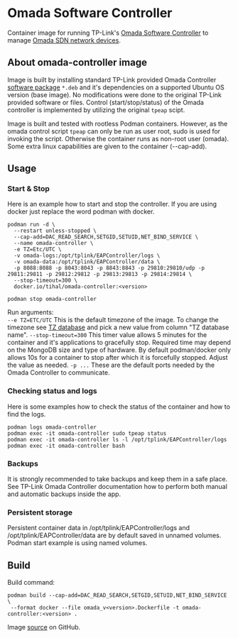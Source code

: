 # Omada Software Controller

Container image for running TP-Link's [Omada Software Controller](https://www.tp-link.com/us/business-networking/omada-sdn-controller) to manage [Omada SDN network devices](https://www.tp-link.com/us/business-networking/all-omada/).

## About omada-controller image

Image is built by installing standard TP-Link provided Omada Controller [software package](https://www.tp-link.com/us/support/download/omada-software-controller/) `*.deb` and it's dependencies on a supported Ubuntu OS version (base image). No modifications were done to the original TP-Link provided software or files. Control (start/stop/status) of the Omada controller is implemented by utilizing the original `tpeap` scipt.

Image is built and tested with rootless Podman containers. However, as the omada control script `tpeap` can only be run as user root, sudo is used for invoking the script. Otherwise the container runs as non-root user (omada). Some extra linux capabilities are given to the container (--cap-add).

## Usage

### Start & Stop

Here is an example how to start and stop the controller. If you are using docker just replace the word podman with docker.

```
podman run -d \
  --restart unless-stopped \
  --cap-add=DAC_READ_SEARCH,SETGID,SETUID,NET_BIND_SERVICE \
  --name omada-controller \
  -e TZ=Etc/UTC \
  -v omada-logs:/opt/tplink/EAPController/logs \
  -v omada-data:/opt/tplink/EAPController/data \
  -p 8088:8088 -p 8043:8043 -p 8843:8843 -p 29810:29810/udp -p 29811:29811 -p 29812:29812 -p 29813:29813 -p 29814:29814 \
  --stop-timeout=300 \
  docker.io/tihal/omada-controller:<version>

podman stop omada-controller
```

Run arguments:<br>
`--e TZ=ETC/UTC` This is the default timezone of the image. To change the timezone see [TZ database](https://en.wikipedia.org/wiki/List_of_tz_database_time_zones) and pick a new value from column \"TZ database name\".
`--stop-timeout=300` This timer value allows 5 minutes for the container and it's applications to gracefully stop. Required time may depend on the MongoDB size and type of hardware. By default podman/docker only allows 10s for a container to stop after which it is forcefully stopped. Adjust the value as needed. `-p ...` These are the default ports needed by the Omada Controller to communicate.

### Checking status and logs

Here is some examples how to check the status of the container and how to find the logs.

```
podman logs omada-controller
podman exec -it omada-controller sudo tpeap status
podman exec -it omada-controller ls -l /opt/tplink/EAPController/logs
podman exec -it omada-controller bash
```

### Backups

It is strongly recommended to take backups and keep them in a safe place. See TP-Link Omada Controller documentation how to perform both manual and automatic backups inside the app.

### Persistent storage

Persistent container data in /opt/tplink/EAPController/logs and /opt/tplink/EAPController/data are by default saved in unnamed volumes. Podman start example is using named volumes.

## Build

Build command:

```
podman build --cap-add=DAC_READ_SEARCH,SETGID,SETUID,NET_BIND_SERVICE \
 --format docker --file omada_v<version>.Dockerfile -t omada-controller:<version> .
```

Image [source](https://github.com/tinoha/omada-controller/) on GitHub.
